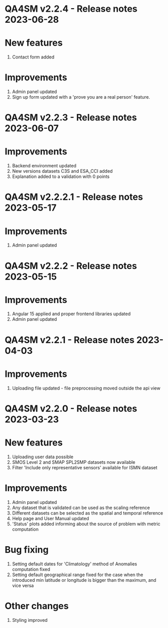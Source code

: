 QA4SM v2.2.4 - Release notes 2023-06-28
=======================================================
# New features
1. Contact form added

# Improvements
1. Admin panel updated
2. Sign up form updated with a 'prove you are a real person' feature.



QA4SM v2.2.3 - Release notes 2023-06-07
=======================================================
# Improvements
1. Backend environment updated
2. New versions datasets C3S and ESA_CCI added
3. Explanation added to a validation with 0 points

QA4SM v2.2.2.1 - Release notes 2023-05-17
=======================================================
# Improvements
1. Admin panel updated

QA4SM v2.2.2 - Release notes 2023-05-15
=======================================================
# Improvements 
1. Angular 15 applied and proper frontend libraries updated
2. Admin panel updated

QA4SM v2.2.1 - Release notes 2023-04-03
=======================================================
# Improvements 
1. Uploading file updated - file preprocessing moved outside the api view

QA4SM v2.2.0 - Release notes 2023-03-23
=======================================================
# New features

1. Uploading user data possible
2. SMOS Level 2 and SMAP SPL2SMP datasets now available
3. Filter 'Include only representative sensors' available for ISMN dataset

# Improvements

1. Admin panel updated 
2. Any dataset that is validated can be used as the scaling reference 
3. Different datasets can be selected as the spatial and temporal reference 
4. Help page and User Manual updated 
5. 'Status' plots added informing about the source of problem with metric computation

# Bug fixing 

1. Setting default dates for 'Climatology' method of Anomalies computation fixed
2. Setting default geographical range fixed for the case when the introduced min latitude or longitude is bigger than the maximum, and vice versa

 # Other changes
1. Styling improved
